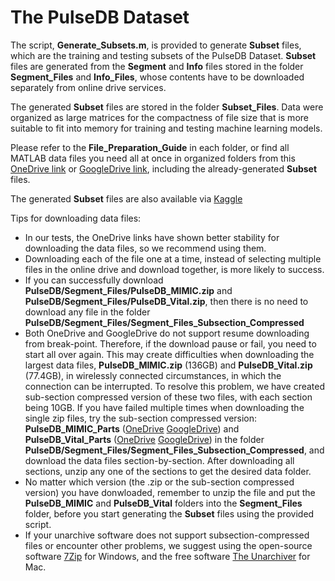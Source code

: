 # The PulseDB Dataset

The script, **Generate_Subsets.m**, is provided to generate **Subset** files, which are the training and testing subsets of the PulseDB Dataset. **Subset** files are generated from the **Segment** and **Info** files stored in the folder **Segment_Files** and **Info_Files**, whose contents have to be downloaded separately from online drive services.

The generated **Subset** files are stored in the folder **Subset_Files**. Data were organized as large matrices for the compactness of file size that is more suitable to fit into memory for training and testing machine learning models.

Please refer to the **File_Preparation_Guide** in each folder, or find all MATLAB data files you need all at once in organized folders from this [OneDrive link](https://rutgersconnect-my.sharepoint.com/:f:/g/personal/ww329_soe_rutgers_edu/ElnVrq7MWdVGvvZztLCuNe0BDJ1YKh9FNBM0tK2BJVC0ew?e=fQYySg) or [GoogleDrive link](https://drive.google.com/drive/folders/1behw-Dljs8-p2axHQ6KJZ5HTRKQHQgnS?usp=sharing), including the already-generated **Subset** files. 

The generated **Subset** files are also available via [Kaggle](https://doi.org/10.34740/KAGGLE/DS/2447469)

Tips for downloading data files:
- In our tests, the OneDrive links have shown better stability for downloading the data files, so we recommend using them.
- Downloading each of the file one at a time, instead of selecting multiple files in the online drive and download together, is more likely to success.
- If you can successfully download **PulseDB/Segment_Files/PulseDB_MIMIC.zip** and **PulseDB/Segment_Files/PulseDB_Vital.zip**, then there is no need to download any file in the folder **PulseDB/Segment_Files/Segment_Files_Subsection_Compressed**
- Both OneDrive and GoogleDrive do not support resume downloading from break-point. Therefore, if the download pause or fail, you need to start all over again. This may create difficulties when downloading the largest data files, **PulseDB_MIMIC.zip** (136GB) and **PulseDB_Vital.zip** (77.4GB), in wirelessly connected circumstances, in which the connection can be interrupted. To resolve this problem, we have created sub-section compressed version of these two files, with each section being 10GB. If you have failed multiple times when downloading the single zip files, try the sub-section compressed version: **PulseDB_MIMIC_Parts** ([OneDrive](https://rutgersconnect-my.sharepoint.com/:f:/g/personal/ww329_soe_rutgers_edu/Evexk1L7supLvnNOejVYJa0BJxOJmJNeKKgaL-h5_vrndw?e=bnkwWT)  [GoogleDrive](https://drive.google.com/drive/folders/1PEACOKTyrfBT9NUOypwwyITGgub7uWT0?usp=sharing)) and **PulseDB_Vital_Parts** ([OneDrive](https://rutgersconnect-my.sharepoint.com/:f:/g/personal/ww329_soe_rutgers_edu/EuHxwv0ogdhGhKiABDvfEIcB_lolC0ufIZ2wWFY9MvvSEg?e=HCkRMH) [GoogleDrive](https://drive.google.com/drive/folders/1TUjAIORpytNc5LBShUOnTcGkHUlbSzeX?usp=sharing)) in the folder **PulseDB/Segment_Files/Segment_Files_Subsection_Compressed**, and download the data files section-by-section. After downloading all sections, unzip any one of the sections to get the desired data folder. 
- No matter which version (the .zip or the sub-section compressed version) you have donwloaded, remember to unzip the file and put the **PulseDB_MIMIC** and **PulseDB_Vital** folders into the **Segment_Files** folder, before you start generating the **Subset** files using the provided script.
- If your unarchive software does not support subsection-compressed files or encounter other problems, we suggest using the open-source software [7Zip](https://www.7-zip.org/) for Windows, and the free software [The Unarchiver](https://theunarchiver.com/) for Mac.
